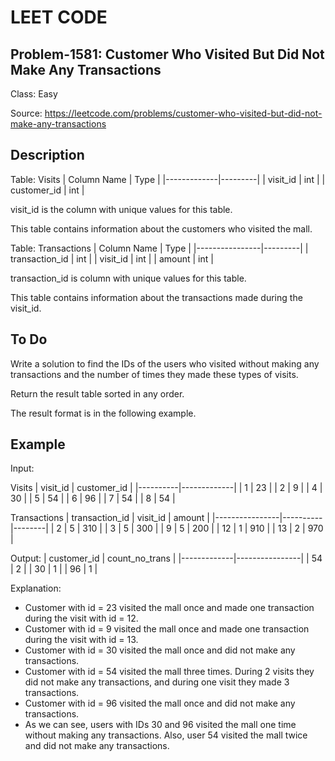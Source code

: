 # LEET CODE
## Problem-1581: Customer Who Visited But Did Not Make Any Transactions
Class: Easy

Source: https://leetcode.com/problems/customer-who-visited-but-did-not-make-any-transactions

## Description
Table: Visits
| Column Name | Type    |
|-------------|---------|
| visit_id    | int     |
| customer_id | int     |

visit_id is the column with unique values for this table.

This table contains information about the customers who visited the mall.

Table: Transactions
| Column Name    | Type    |
|----------------|---------|
| transaction_id | int     |
| visit_id       | int     |
| amount         | int     |

transaction_id is column with unique values for this table.

This table contains information about the transactions made during the visit_id.

## To Do
Write a solution to find the IDs of the users who visited without making any transactions and the number of times they made these types of visits.

Return the result table sorted in any order.

The result format is in the following example.

## Example

Input: 

Visits
| visit_id | customer_id |
|----------|-------------|
| 1        | 23          |
| 2        | 9           |
| 4        | 30          |
| 5        | 54          |
| 6        | 96          |
| 7        | 54          |
| 8        | 54          |

Transactions
| transaction_id | visit_id | amount |
|----------------|----------|--------|
| 2              | 5        | 310    |
| 3              | 5        | 300    |
| 9              | 5        | 200    |
| 12             | 1        | 910    |
| 13             | 2        | 970    |

Output: 
| customer_id | count_no_trans |
|-------------|----------------|
| 54          | 2              |
| 30          | 1              |
| 96          | 1              |

Explanation: 
- Customer with id = 23 visited the mall once and made one transaction during the visit with id = 12.
- Customer with id = 9 visited the mall once and made one transaction during the visit with id = 13.
- Customer with id = 30 visited the mall once and did not make any transactions.
- Customer with id = 54 visited the mall three times. During 2 visits they did not make any transactions, and during one visit they made 3 transactions.
- Customer with id = 96 visited the mall once and did not make any transactions.
- As we can see, users with IDs 30 and 96 visited the mall one time without making any transactions. Also, user 54 visited the mall twice and did not make any transactions.
